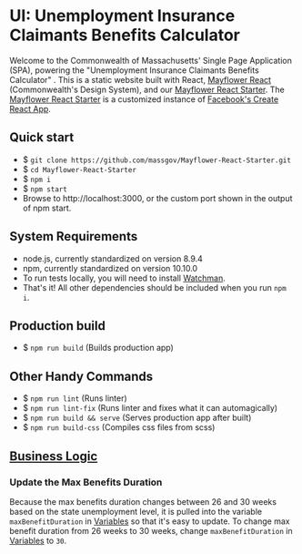 # UI: Unemployment Insurance Claimants Benefits Calculator

Welcome to the Commonwealth of Massachusetts' Single Page Application (SPA), powering the "Unemployment Insurance Claimants Benefits Calculator" . This is a static website built with React, [Mayflower React](https://github.com/massgov/mayflower/) (Commonwealth's Design System), and our [Mayflower React Starter](https://github.com/massgov/mayflower-react-starter/). The [Mayflower React Starter](https://github.com/massgov/mayflower-react-starter/) is a customized instance of [Facebook's Create React App](https://github.com/facebook/create-react-app).

## Quick start

- $ ``git clone https://github.com/massgov/Mayflower-React-Starter.git``
- $ ``cd Mayflower-React-Starter``
- $ ``npm i``
- $ ``npm start``
- Browse to http://localhost:3000, or the custom port shown in the output of npm start.

## System Requirements

- node.js, currently standardized on version 8.9.4
- npm, currently standardized on version 10.10.0
- To run tests locally, you will need to install [Watchman](https://facebook.github.io/watchman/docs/install.html).
- That's it! All other dependencies should be included when you run ``npm i``.

## Production build
- $ ``npm run build`` (Builds production app)

## Other Handy Commands
- $ ``npm run lint`` (Runs linter)
- $ ``npm run lint-fix`` (Runs linter and fixes what it can automagically)
- $ ``npm run build && serve`` (Serves production app after built)
- $ ``npm run build-css`` (Compiles css files from scss)


## [Business Logic](./docs/README.md)
### Update the Max Benefits Duration
Because the max benefits duration changes between 26 and 30 weeks based on the state unemployment level, it is pulled into the variable `maxBenefitDuration` in [Variables](../BenefitsCalculator/src/data/variables.json) so that it's easy to update. 
To change max benefit duration from 26 weeks to 30 weeks, change `maxBenefitDuration` in [Variables](../BenefitsCalculator/src/data/variables.json) to `30`.
